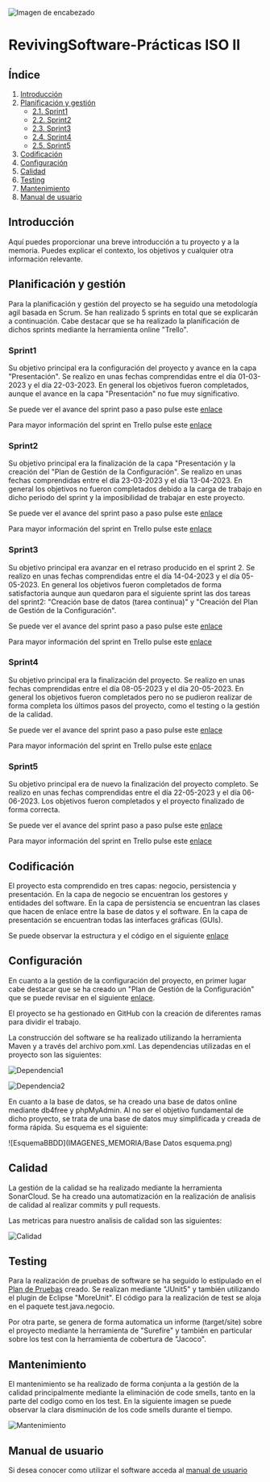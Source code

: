 
![Imagen de encabezado](IMAGENES_MEMORIA/RevivingSoftware.png)

# RevivingSoftware-Prácticas ISO II
## Índice
1. [Introducción](#introducción)
2. [Planificación y gestión](#planificacion)
    - [2.1. Sprint1](#sprint1)
    - [2.2. Sprint2](#sprint2)
    - [2.3. Sprint3](#sprint3)
    - [2.4. Sprint4](#sprint4)
    - [2.5. Sprint5](#sprint5)
3. [Codificación](#codificacion)
4. [Configuración](#configuracion)
5. [Calidad](#calidad)
6. [Testing](#testing)
7. [Mantenimiento](#mantenimiento)
8. [Manual de usuario](#manual)



## Introducción<a name="introducción"></a>
Aquí puedes proporcionar una breve introducción a tu proyecto y a la memoria. Puedes explicar el contexto, los objetivos y cualquier otra información relevante.

## Planificación y gestión<a name="planificacion"></a>
Para la planificación y gestión del proyecto se ha seguido una metodología agil basada en Scrum. Se han realizado 5 sprints en total que se explicarán a continuación. Cabe destacar que se ha realizado la planificación de dichos sprints mediante la herramienta online "Trello".
### Sprint1<a name="sprint1"></a>
Su objetivo principal era la configuración del proyecto y avance en la capa "Presentación". Se realizo en unas fechas comprendidas entre el día 01-03-2023 y el día 22-03-2023. En general los objetivos fueron completados, aunque el avance en la capa "Presentación" no fue muy significativo.

Se puede ver el avance del sprint paso a paso pulse este [enlace](https://github.com/ivaann17/RevivingSoftware/tree/Release/SPRINTS/SPRINT%201)

Para mayor información del sprint en Trello pulse este [enlace](https://trello.com/b/jVvZVQfw/sprint-1)
### Sprint2<a name="sprint2"></a>
Su objetivo principal era la finalización de la capa "Presentación y la creación del "Plan de Gestión de la Configuración". Se realizo en unas fechas comprendidas entre el día 23-03-2023 y el día 13-04-2023. En general los objetivos no fueron completados debido a la carga de trabajo en dicho periodo del sprint y la imposibilidad de trabajar en este proyecto.

Se puede ver el avance del sprint paso a paso pulse este [enlace](https://github.com/ivaann17/RevivingSoftware/tree/Release/SPRINTS/SPRINT%202)

Para mayor información del sprint en Trello pulse este [enlace](https://trello.com/b/Xp75PwJj/sprint-2)
### Sprint3<a name="sprint3"></a>
Su objetivo principal era avanzar en el retraso producido en el sprint 2. Se realizo en unas fechas comprendidas entre el día 14-04-2023 y el día 05-05-2023. En general los objetivos fueron completados de forma satisfactoria aunque aun quedaron para el siguiente sprint las dos tareas del sprint2: "Creación base de datos (tarea continua)" y "Creación del Plan de Gestión de la Configuración".

Se puede ver el avance del sprint paso a paso pulse este [enlace](https://github.com/ivaann17/RevivingSoftware/tree/Release/SPRINTS/SPRINT%203)

Para mayor información del sprint en Trello pulse este [enlace](https://trello.com/b/MsY4DWdP/sprint-3)
### Sprint4<a name="sprint4"></a>
Su objetivo principal era la finalización del proyecto. Se realizo en unas fechas comprendidas entre el día 08-05-2023 y el día 20-05-2023. En general los objetivos fueron completados pero no se pudieron realizar de forma completa los últimos pasos del proyecto, como el testing o la gestión de la calidad.

Se puede ver el avance del sprint paso a paso pulse este [enlace](https://github.com/ivaann17/RevivingSoftware/tree/Release/SPRINTS/SPRINT%204)

Para mayor información del sprint en Trello pulse este [enlace](https://trello.com/b/kiRyT5mS/sprint-4)
### Sprint5<a name="sprint5"></a>
Su objetivo principal era de nuevo la finalización del proyecto completo. Se realizo en unas fechas comprendidas entre el día 22-05-2023 y el día 06-06-2023. Los objetivos fueron completados y el proyecto finalizado de forma correcta.

Se puede ver el avance del sprint paso a paso pulse este [enlace](https://github.com/ivaann17/RevivingSoftware/tree/Release/SPRINTS/SPRINT%205)

Para mayor información del sprint en Trello pulse este [enlace](https://trello.com/b/XRbclyOe/sprint-5)

## Codificación<a name="codificacion"></a>
El proyecto esta comprendido en tres capas: negocio, persistencia y presentación. En la capa de negocio se encuentran los gestores y entidades del software. En la capa de persistencia se encuentran las clases que hacen de enlace entre la base de datos y el software. En la capa de presentación se encuentran todas las interfaces gráficas (GUIs).

Se puede observar la estructura y el código en el siguiente [enlace](https://github.com/ivaann17/RevivingSoftware/tree/Release/src)

## Configuración<a name="configuracion"></a>
En cuanto a la gestión de la configuración del proyecto, en primer lugar cabe destacar que se ha creado un "Plan de Gestión de la Configuración" que se puede revisar en el siguiente [enlace](https://github.com/ivaann17/RevivingSoftware/tree/Release/PLAN%20DE%20GESTI%C3%93N%20DE%20CONFIGURACI%C3%93N).

El proyecto se ha gestionado en GitHub con la creación de diferentes ramas para dividir el trabajo.

La construcción del software se ha realizado utilizando la herramienta Maven y a través del archivo pom.xml. Las dependencias utilizadas en el proyecto son las siguientes:

![Dependencia1](IMAGENES_MEMORIA/DEPENDENCIAS.png)

![Dependencia2](IMAGENES_MEMORIA/DEPENDENCIAS2.png)

En cuanto a la base de datos, se ha creado una base de datos online mediante db4free y phpMyAdmin. Al no ser el objetivo fundamental de dicho proyecto, se trata de una base de datos muy simplificada y creada de forma rápida. Su esquema es el siguiente:

![EsquemaBBDD](IMAGENES_MEMORIA/Base Datos esquema.png)

## Calidad<a name="calidad"></a>
La gestión de la calidad se ha realizado mediante la herramienta SonarCloud. Se ha creado una automatización en la realización de analisis de calidad al realizar commits y pull requests.

Las metricas para nuestro analisis de calidad son las siguientes: 

![Calidad](IMAGENES_MEMORIA/Metricas.png)

## Testing<a name="testing"></a>
Para la realización de pruebas de software se ha seguido lo estipulado en el [Plan de Pruebas](https://github.com/ivaann17/RevivingSoftware/tree/Release/PLAN%20DE%20PRUEBAS) creado. Se realizan mediante "JUnit5" y también utilizando el plugin de Eclipse "MoreUnit". El código para la realización de test se aloja en el paquete test.java.negocio.

Por otra parte, se genera de forma automatica un informe (target/site) sobre el proyecto mediante la herramienta de "Surefire" y también en particular sobre los test con la herramienta de cobertura de "Jacoco". 

## Mantenimiento<a name="mantenimiento"></a>
El mantenimiento se ha realizado de forma conjunta a la gestión de la calidad principalmente mediante la eliminación de code smells, tanto en la parte del codigo como en los test. En la siguiente imagen se puede observar la clara disminución de los code smells durante el tiempo.

![Mantenimiento](IMAGENES_MEMORIA/SONAR.png)

## Manual de usuario<a name="manual"></a>
Si desea conocer como utilizar el software acceda al [manual de usuario](https://github.com/ivaann17/RevivingSoftware/blob/Release/ManualUsuario.md)


